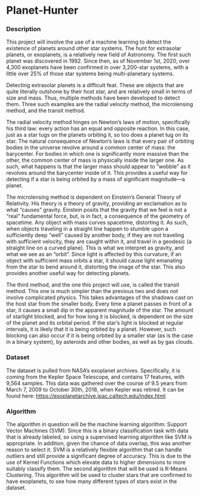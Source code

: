 # Planet-Hunter

### Description
This project will involve the use of a machine learning to detect the existence of planets around other star systems. The hunt for extrasolar planets, or exoplanets, is a relatively new field of Astronomy. The first such planet was discovered in 1992. Since then, as of November 1st, 2020, over 4,300 exoplanets have been confirmed in over 3,200-star systems, with a little over 25% of those star systems being multi-planetary systems.

Detecting extrasolar planets is a difficult feat. These are objects that are quite literally outshone by their host star, and are relatively small in terms of size and mass. Thus, multiple methods have been developed to detect them. Three such examples are the radial velocity method, the microlensing method, and the transit method.

The radial velocity method hinges on Newton’s laws of motion, specifically his third law: every action has an equal and opposite reaction. In this case, just as a star tugs on the planets orbiting it, so too does a planet tug on its star. The natural consequence of Newton’s laws is that every pair of orbiting bodies in the universe revolve around a common center of mass: the barycenter. For bodies in which one is significantly more massive than the other, the common center of mass is physically inside the larger one. As such, what happens is that the larger mass should appear to “wobble” as it revolves around the barycenter inside of it. This provides a useful way for detecting if a star is being orbited by a mass of significant magnitude—a planet.

The microlensing method is dependent on Einstein’s General Theory of Relativity. His theory is a theory of gravity, providing an exclamation as to what “causes” gravity. Einstein posits that the gravity that we feel is not a “real” fundamental force, but, is in fact, a consequence of the geometry of spacetime. Any object with mass curves spacetime, distorting it. As such, when objects traveling in a straight line happen to stumble upon a sufficiently deep “well” caused by another body, if they are not traveling with sufficient velocity, they are caught within it, and travel in a geodesic (a straight line on a curved plane). This is what we interpret as gravity, and what we see as an “orbit”. Since light is affected by this curvature, if an object with sufficient mass orbits a star, it should cause light emanating from the star to bend around it, distorting the image of the star. This also provides another useful way for detecting planets.

The third method, and the one this project will use, is called the transit method. This one is much simpler than the previous two and does not involve complicated physics. This takes advantages of the shadows cast on the host star from the smaller body. Every time a planet passes in front of a star, it causes a small dip in the apparent magnitude of the star. The amount of starlight blocked, and for how long it is blocked, is dependent on the size of the planet and its orbital period. If the star’s light is blocked at regular intervals, it is likely that it is being orbited by a planet. However, such blocking can also occur if it is being orbited by a smaller star (as is the case in a binary system), by asteroids and other bodies, as well as by gas clouds.

### Dataset
The dataset is pulled from NASA’s exoplanet archives. Specifically, it is coming from the Kepler Space Telescope, and contains 17 features, with 9,564 samples. This data was gathered over the course of 9.5 years from March 7, 2009 to October 30th, 2018, when Kepler was retired. It can be found here: https://exoplanetarchive.ipac.caltech.edu/index.html

### Algorithm
The algorithm in question will be the machine learning algorithm: Support Vector Machines (SVM). Since this is a binary classification task with data that is already labeled, so using a supervised learning algorithm like SVM is appropriate. In addition, given the chance of data overlap, this was another reason to select it. SVM is a relatively flexible algorithm that can handle outliers and still provide a significant degree of accuracy. This is due to the use of Kernel Functions which elevate data to higher dimensions to more suitably classify them. The second algorithm that will be used is K-Means Clustering. This algorithm will be used to cluster stars that are confirmed to have exoplanets, to see how many different types of stars exist in the dataset.
